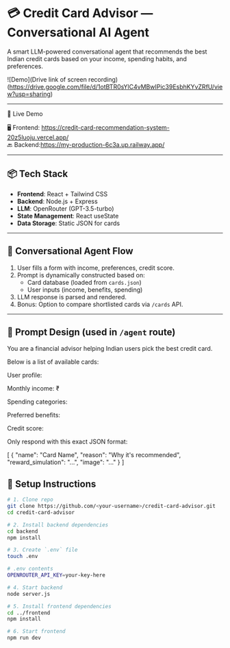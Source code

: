 # 💳 Credit Card Advisor — Conversational AI Agent

A smart LLM-powered conversational agent that recommends the best Indian credit cards based on your income, spending habits, and preferences.

![Demo](Drive link of screen recording) (https://drive.google.com/file/d/1otBTR0sYlC4vMBwIPic39EsbhKYvZRfU/view?usp=sharing)

---

 🚀 Live Demo

🖥️ Frontend: https://credit-card-recommendation-system-20z5luoju.vercel.app/  
🔙 Backend:https://my-production-6c3a.up.railway.app/

---

## 📦 Tech Stack

- **Frontend**: React + Tailwind CSS
- **Backend**: Node.js + Express
- **LLM**: OpenRouter (GPT-3.5-turbo)
- **State Management**: React useState
- **Data Storage**: Static JSON for cards

---

## 🧠 Conversational Agent Flow

1. User fills a form with income, preferences, credit score.
2. Prompt is dynamically constructed based on:
   - Card database (loaded from `cards.json`)
   - User inputs (income, benefits, spending)
3. LLM response is parsed and rendered.
4. Bonus: Option to compare shortlisted cards via `/cards` API.

---

## 🤖 Prompt Design (used in `/agent` route)

You are a financial advisor helping Indian users pick the best credit card.

Below is a list of available cards:
<Card data injected here>

User profile:

Monthly income: ₹<income>

Spending categories: <spending>

Preferred benefits: <benefits>

Credit score: <score>

Only respond with this exact JSON format:

[
{
"name": "Card Name",
"reason": "Why it's recommended",
"reward_simulation": "...",
"image": "..."
}
]

 

## 🧪 Setup Instructions

```bash
# 1. Clone repo
git clone https://github.com/<your-username>/credit-card-advisor.git
cd credit-card-advisor

# 2. Install backend dependencies
cd backend
npm install

# 3. Create `.env` file
touch .env

# .env contents
OPENROUTER_API_KEY=your-key-here

# 4. Start backend
node server.js

# 5. Install frontend dependencies
cd ../frontend
npm install

# 6. Start frontend
npm run dev

